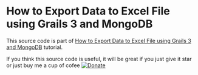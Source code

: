 # How to Export Data to Excel File using Grails 3 and MongoDB

This source code is part of [How to Export Data to Excel File using Grails 3 and MongoDB](https://www.djamware.com/post/59b88a6f80aca768e4d2b13d/how-to-export-data-to-excel-file-using-grails-3-and-mongodb) tutorial.

If you think this source code is useful, it will be great if you just give it star or just buy me a cup of cofee [![Donate](https://img.shields.io/badge/Donate-PayPal-green.svg)](https://www.paypal.com/cgi-bin/webscr?cmd=_s-xclick&hosted_button_id=Q5WK24UVWUGBN)
